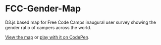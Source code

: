 # FCC-Gender-Map
D3.js based map for Free Code Camps inaugural user survey showing the gender ratio of campers across the world.

[View the map](http://krisgesling.github.io/FCC-Gender-Map/) or [play with it on CodePen](http://codepen.io/krisgesling/pen/GZwYKV).
